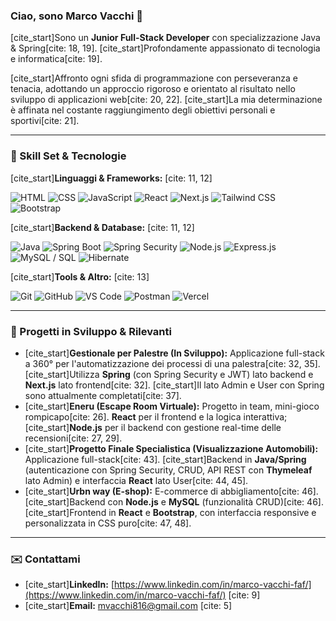 ### Ciao, sono Marco Vacchi 👋

[cite_start]Sono un **Junior Full-Stack Developer** con specializzazione Java & Spring[cite: 18, 19]. [cite_start]Profondamente appassionato di tecnologia e informatica[cite: 19].

[cite_start]Affronto ogni sfida di programmazione con perseveranza e tenacia, adottando un approccio rigoroso e orientato al risultato nello sviluppo di applicazioni web[cite: 20, 22]. [cite_start]La mia determinazione è affinata nel costante raggiungimento degli obiettivi personali e sportivi[cite: 21].

---

### 🔧 Skill Set & Tecnologie

[cite_start]**Linguaggi & Frameworks:** [cite: 11, 12]

<p align="left">
  <img src="https://img.shields.io/badge/html5-%23E34F26.svg?style=for-the-badge&logo=html5&logoColor=white" alt="HTML">
  <img src="https://img.shields.io/badge/css3-%231572B6.svg?style=for-the-badge&logo=css3&logoColor=white" alt="CSS">
  <img src="https://img.shields.io/badge/javascript-%23323330.svg?style=for-the-badge&logo=javascript&logoColor=%23F7DF1E" alt="JavaScript">
  <img src="https://img.shields.io/badge/react-%2320232a.svg?style=for-the-badge&logo=react&logoColor=%2361DAFB" alt="React">
  <img src="https://img.shields.io/badge/Next.js-000000?style=for-the-badge&logo=nextdotjs&logoColor=white" alt="Next.js">
  <img src="https://img.shields.io/badge/tailwindcss-%2338B2AC.svg?style=for-the-badge&logo=tailwind-css&logoColor=white" alt="Tailwind CSS">
  <img src="https://img.shields.io/badge/bootstrap-%23563D7C.svg?style=for-the-badge&logo=bootstrap&logoColor=white" alt="Bootstrap">
</p>

[cite_start]**Backend & Database:** [cite: 11, 12]

<p align="left">
  <img src="https://img.shields.io/badge/java-%23ED8B00.svg?style=for-the-badge&logo=openjdk&logoColor=white" alt="Java">
  <img src="https://img.shields.io/badge/Spring%20Boot-6DB33F?style=for-the-badge&logo=spring-boot&logoColor=white" alt="Spring Boot">
  <img src="https://img.shields.io/badge/Spring%20Security-6DB33F?style=for-the-badge&logo=spring-security&logoColor=white" alt="Spring Security">
  <img src="https://img.shields.io/badge/node.js-6DA55F?style=for-the-badge&logo=node.js&logoColor=white" alt="Node.js">
  <img src="https://img.shields.io/badge/express.js-%23404D59.svg?style=for-the-badge&logo=express&logoColor=white" alt="Express.js">
  <img src="https://img.shields.io/badge/mysql-%2300f.svg?style=for-the-badge&logo=mysql&logoColor=white" alt="MySQL / SQL">
  <img src="https://img.shields.io/badge/Hibernate-59666C?style=for-the-badge&logo=hibernate&logoColor=white" alt="Hibernate">
</p>

[cite_start]**Tools & Altro:** [cite: 13]

<p align="left">
  <img src="https://img.shields.io/badge/git-%23F05033.svg?style=for-the-badge&logo=git&logoColor=white" alt="Git">
  <img src="https://img.shields.io/badge/github-%23121011.svg?style=for-the-badge&logo=github&logoColor=white" alt="GitHub">
  <img src="https://img.shields.io/badge/Visual%20Studio%20Code-%23007ACC.svg?style=for-the-badge&logo=visual-studio-code&logoColor=white" alt="VS Code">
  <img src="https://img.shields.io/badge/Postman-FF6C37?style=for-the-badge&logo=postman&logoColor=white" alt="Postman">
  <img src="https://img.shields.io/badge/Vercel-000000?style=for-the-badge&logo=vercel&logoColor=white" alt="Vercel">
</p>

---

### 🚀 Progetti in Sviluppo & Rilevanti

* [cite_start]**Gestionale per Palestre (In Sviluppo):** Applicazione full-stack a 360° per l'automatizzazione dei processi di una palestra[cite: 32, 35]. [cite_start]Utilizza **Spring** (con Spring Security e JWT) lato backend e **Next.js** lato frontend[cite: 32]. [cite_start]Il lato Admin e User con Spring sono attualmente completati[cite: 37].
* [cite_start]**Eneru (Escape Room Virtuale):** Progetto in team, mini-gioco rompicapo[cite: 26]. **React** per il frontend e la logica interattiva; [cite_start]**Node.js** per il backend con gestione real-time delle recensioni[cite: 27, 29].
* [cite_start]**Progetto Finale Specialistica (Visualizzazione Automobili):** Applicazione full-stack[cite: 43]. [cite_start]Backend in **Java/Spring** (autenticazione con Spring Security, CRUD, API REST con **Thymeleaf** lato Admin) e interfaccia **React** lato User[cite: 44, 45].
* [cite_start]**Urbn way (E-shop):** E-commerce di abbigliamento[cite: 46]. [cite_start]Backend con **Node.js** e **MySQL** (funzionalità CRUD)[cite: 46]. [cite_start]Frontend in **React** e **Bootstrap**, con interfaccia responsive e personalizzata in CSS puro[cite: 47, 48].

---

### ✉️ Contattami

* [cite_start]**LinkedIn:** [https://www.linkedin.com/in/marco-vacchi-faf/](https://www.linkedin.com/in/marco-vacchi-faf/) [cite: 9]
* [cite_start]**Email:** mvacchi816@gmail.com [cite: 5]
